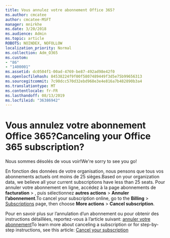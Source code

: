 ```yaml
---
title: Vous annulez votre abonnement Office 365?
ms.author: cmcatee
author: cmcatee-MSFT
manager: mnirkhe
ms.date: 3/20/2018
ms.audience: Admin
ms.topic: article
ROBOTS: NOINDEX, NOFOLLOW
localization_priority: Normal
ms.collection: Adm_O365
ms.custom:
- "86"
- "1400001"
ms.assetid: dc0504f1-00ad-4769-be87-492ad98e42f0
ms.openlocfilehash: 84538224f9f00f5807489449f3d5e75b99656313
ms.sourcegitcommit: 7c90dcc570d32ebd968e3e4e816a7b482890b3a4
ms.translationtype: MT
ms.contentlocale: fr-FR
ms.lasthandoff: 08/13/2019
ms.locfileid: "36386942"
---
```

# <a name="canceling-your-office-365-subscription"></a><span data-ttu-id="4103a-102">Vous annulez votre abonnement Office 365?</span><span class="sxs-lookup"><span data-stu-id="4103a-102">Canceling your Office 365 subscription?</span></span>

<span data-ttu-id="4103a-103">Nous sommes désolés de vous voir!</span><span class="sxs-lookup"><span data-stu-id="4103a-103">We're sorry to see you go!</span></span>
  
<span data-ttu-id="4103a-104">En fonction des données de votre organisation, nous pensons que tous vos abonnements actuels ont moins de 25 sièges.</span><span class="sxs-lookup"><span data-stu-id="4103a-104">Based on your organization data, we believe all your current subscriptions have less than 25 seats.</span></span> <span data-ttu-id="4103a-105">Pour annuler votre abonnement en ligne, accédez à la page abonnements de **facturation** \> [](https://go.microsoft.com/fwlink/p/?linkid=842054) , puis sélectionnez **autres actions** \> **Annuler l’abonnement**.</span><span class="sxs-lookup"><span data-stu-id="4103a-105">To cancel your subscription online, go to the **Billing** \> [Subscriptions](https://go.microsoft.com/fwlink/p/?linkid=842054) page, then choose **More actions** \> **Cancel subscription**.</span></span>
  
<span data-ttu-id="4103a-106">Pour en savoir plus sur l’annulation d’un abonnement ou pour obtenir des instructions détaillées, reportez-vous à l’article suivant: [annuler votre abonnement](https://docs.microsoft.com/en-us/office365/admin/subscriptions-and-billing/cancel-your-subscription)</span><span class="sxs-lookup"><span data-stu-id="4103a-106">To learn more about canceling a subscription or for step-by-step instructions, see this article: [Cancel your subscription](https://docs.microsoft.com/en-us/office365/admin/subscriptions-and-billing/cancel-your-subscription)</span></span>